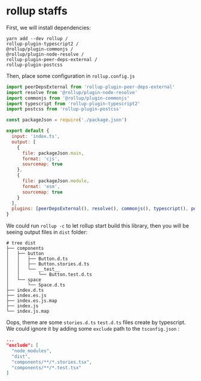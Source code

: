 # rollup staffs

First, we will install dependencies:

```
yarn add --dev rollup /
rollup-plugin-typescript2 /
@rollup/plugin-commonjs /
@rollup/plugin-node-resolve /
rollup-plugin-peer-deps-external /
rollup-plugin-postcss
```



Then, place some configuration in `rollup.config.js`

```javascript
import peerDepsExternal from 'rollup-plugin-peer-deps-external'
import resolve from '@rollup/plugin-node-resolve'
import commonjs from '@rollup/plugin-commonjs'
import typescript from 'rollup-plugin-typescript2'
import postcss from 'rollup-plugin-postcss'

const packageJson = require('./package.json')

export default {
  input: 'index.ts',
  output: [
    {
      file: packageJson.main,
      format: 'cjs',
      sourcemap: true
    },
    {
      file: packageJson.module,
      format: 'esm',
      sourcemap: true
    }
  ],
  plugins: [peerDepsExternal(), resolve(), commonjs(), typescript(), postcss()]
}
```



We could run `rollup -c`  to let rollup start build this library, then you will be seeing  output files in `dist` folder:

```
# tree dist
├── components
│   ├── button
│   │   ├── Button.d.ts
│   │   ├── Button.stories.d.ts
│   │   └── __test__
│   │       └── Button.test.d.ts
│   └── space
│       └── Space.d.ts
├── index.d.ts
├── index.es.js
├── index.es.js.map
├── index.js
└── index.js.map

```



Oops, theme are some `stories.d.ts` `test.d.ts` files create by typescript. We could ignore it by adding some  `exclude` path to the `tsconfig.json` :

```json
...
"exclude": [
  "node_modules",
  "dist",
  "components/**/*.stories.tsx",
  "components/**/*.test.tsx"
]
```

